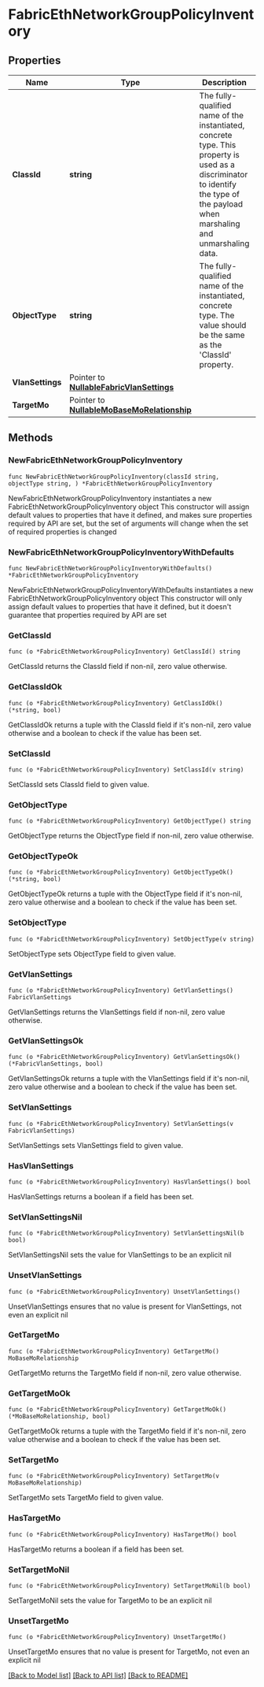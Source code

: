 # FabricEthNetworkGroupPolicyInventory

## Properties

Name | Type | Description | Notes
------------ | ------------- | ------------- | -------------
**ClassId** | **string** | The fully-qualified name of the instantiated, concrete type. This property is used as a discriminator to identify the type of the payload when marshaling and unmarshaling data. | [default to "fabric.EthNetworkGroupPolicyInventory"]
**ObjectType** | **string** | The fully-qualified name of the instantiated, concrete type. The value should be the same as the &#39;ClassId&#39; property. | [default to "fabric.EthNetworkGroupPolicyInventory"]
**VlanSettings** | Pointer to [**NullableFabricVlanSettings**](FabricVlanSettings.md) |  | [optional] 
**TargetMo** | Pointer to [**NullableMoBaseMoRelationship**](MoBaseMoRelationship.md) |  | [optional] 

## Methods

### NewFabricEthNetworkGroupPolicyInventory

`func NewFabricEthNetworkGroupPolicyInventory(classId string, objectType string, ) *FabricEthNetworkGroupPolicyInventory`

NewFabricEthNetworkGroupPolicyInventory instantiates a new FabricEthNetworkGroupPolicyInventory object
This constructor will assign default values to properties that have it defined,
and makes sure properties required by API are set, but the set of arguments
will change when the set of required properties is changed

### NewFabricEthNetworkGroupPolicyInventoryWithDefaults

`func NewFabricEthNetworkGroupPolicyInventoryWithDefaults() *FabricEthNetworkGroupPolicyInventory`

NewFabricEthNetworkGroupPolicyInventoryWithDefaults instantiates a new FabricEthNetworkGroupPolicyInventory object
This constructor will only assign default values to properties that have it defined,
but it doesn't guarantee that properties required by API are set

### GetClassId

`func (o *FabricEthNetworkGroupPolicyInventory) GetClassId() string`

GetClassId returns the ClassId field if non-nil, zero value otherwise.

### GetClassIdOk

`func (o *FabricEthNetworkGroupPolicyInventory) GetClassIdOk() (*string, bool)`

GetClassIdOk returns a tuple with the ClassId field if it's non-nil, zero value otherwise
and a boolean to check if the value has been set.

### SetClassId

`func (o *FabricEthNetworkGroupPolicyInventory) SetClassId(v string)`

SetClassId sets ClassId field to given value.


### GetObjectType

`func (o *FabricEthNetworkGroupPolicyInventory) GetObjectType() string`

GetObjectType returns the ObjectType field if non-nil, zero value otherwise.

### GetObjectTypeOk

`func (o *FabricEthNetworkGroupPolicyInventory) GetObjectTypeOk() (*string, bool)`

GetObjectTypeOk returns a tuple with the ObjectType field if it's non-nil, zero value otherwise
and a boolean to check if the value has been set.

### SetObjectType

`func (o *FabricEthNetworkGroupPolicyInventory) SetObjectType(v string)`

SetObjectType sets ObjectType field to given value.


### GetVlanSettings

`func (o *FabricEthNetworkGroupPolicyInventory) GetVlanSettings() FabricVlanSettings`

GetVlanSettings returns the VlanSettings field if non-nil, zero value otherwise.

### GetVlanSettingsOk

`func (o *FabricEthNetworkGroupPolicyInventory) GetVlanSettingsOk() (*FabricVlanSettings, bool)`

GetVlanSettingsOk returns a tuple with the VlanSettings field if it's non-nil, zero value otherwise
and a boolean to check if the value has been set.

### SetVlanSettings

`func (o *FabricEthNetworkGroupPolicyInventory) SetVlanSettings(v FabricVlanSettings)`

SetVlanSettings sets VlanSettings field to given value.

### HasVlanSettings

`func (o *FabricEthNetworkGroupPolicyInventory) HasVlanSettings() bool`

HasVlanSettings returns a boolean if a field has been set.

### SetVlanSettingsNil

`func (o *FabricEthNetworkGroupPolicyInventory) SetVlanSettingsNil(b bool)`

 SetVlanSettingsNil sets the value for VlanSettings to be an explicit nil

### UnsetVlanSettings
`func (o *FabricEthNetworkGroupPolicyInventory) UnsetVlanSettings()`

UnsetVlanSettings ensures that no value is present for VlanSettings, not even an explicit nil
### GetTargetMo

`func (o *FabricEthNetworkGroupPolicyInventory) GetTargetMo() MoBaseMoRelationship`

GetTargetMo returns the TargetMo field if non-nil, zero value otherwise.

### GetTargetMoOk

`func (o *FabricEthNetworkGroupPolicyInventory) GetTargetMoOk() (*MoBaseMoRelationship, bool)`

GetTargetMoOk returns a tuple with the TargetMo field if it's non-nil, zero value otherwise
and a boolean to check if the value has been set.

### SetTargetMo

`func (o *FabricEthNetworkGroupPolicyInventory) SetTargetMo(v MoBaseMoRelationship)`

SetTargetMo sets TargetMo field to given value.

### HasTargetMo

`func (o *FabricEthNetworkGroupPolicyInventory) HasTargetMo() bool`

HasTargetMo returns a boolean if a field has been set.

### SetTargetMoNil

`func (o *FabricEthNetworkGroupPolicyInventory) SetTargetMoNil(b bool)`

 SetTargetMoNil sets the value for TargetMo to be an explicit nil

### UnsetTargetMo
`func (o *FabricEthNetworkGroupPolicyInventory) UnsetTargetMo()`

UnsetTargetMo ensures that no value is present for TargetMo, not even an explicit nil

[[Back to Model list]](../README.md#documentation-for-models) [[Back to API list]](../README.md#documentation-for-api-endpoints) [[Back to README]](../README.md)


